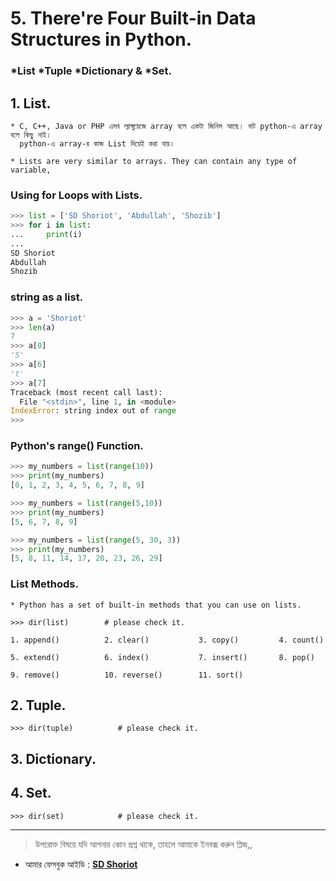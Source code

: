# 5. There're Four Built-in Data Structures in Python. 

### *List	 	*Tuple	 *Dictionary  &	*Set. 


## 1. List.
	
	* C, C++, Java or PHP এসব ল্যাঙ্গুয়েজে array বলে একটা জিনিস আছে। বাট python-এ array বলে কিছু নাই। 
	  python-এ array-র কাজ List দিয়েই করা যায়।

	* Lists are very similar to arrays. They can contain any type of variable,


### Using for Loops with Lists.
```python
>>> list = ['SD Shoriot', 'Abdullah', 'Shozib']
>>> for i in list:
...     print(i)
... 
SD Shoriot
Abdullah
Shozib
```

### string as a list.

```python
>>> a = 'Shoriot'
>>> len(a)
7
>>> a[0]
'S'
>>> a[6]
't'
>>> a[7]
Traceback (most recent call last):
  File "<stdin>", line 1, in <module>
IndexError: string index out of range
>>> 
``` 

### Python's range() Function.

```python
>>> my_numbers = list(range(10))
>>> print(my_numbers)
[0, 1, 2, 3, 4, 5, 6, 7, 8, 9]

>>> my_numbers = list(range(5,10))
>>> print(my_numbers)
[5, 6, 7, 8, 9]

>>> my_numbers = list(range(5, 30, 3))
>>> print(my_numbers)
[5, 8, 11, 14, 17, 20, 23, 26, 29]

```

### List Methods.

	* Python has a set of built-in methods that you can use on lists.

	>>> dir(list)	     # please check it.

	1. append()          2. clear()	          3. copy()         4. count()

	5. extend()          6. index()           7. insert()       8. pop()

	9. remove()          10. reverse()        11. sort()   
 

## 2. Tuple.


	>>> dir(tuple)			# please check it.


## 3. Dictionary.


## 4. Set.

	>>> dir(set)			# please check it.

---


> উপরোক্ত বিষয়ে যদি আপনার কোন প্রশ্ন থাকে, তাহলে আমাকে ইনবক্স করুন প্লিজ,,

* আমার ফেসবুক আইডি :  **[SD Shoriot](https://www.facebook.com/shoriot)**